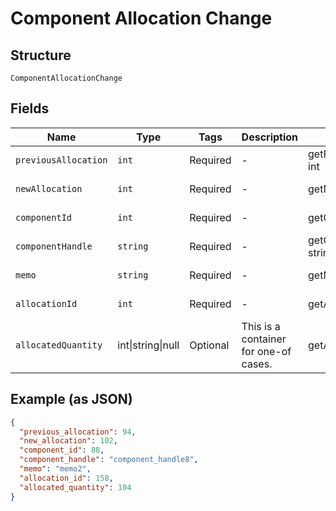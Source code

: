 
# Component Allocation Change

## Structure

`ComponentAllocationChange`

## Fields

| Name | Type | Tags | Description | Getter | Setter |
|  --- | --- | --- | --- | --- | --- |
| `previousAllocation` | `int` | Required | - | getPreviousAllocation(): int | setPreviousAllocation(int previousAllocation): void |
| `newAllocation` | `int` | Required | - | getNewAllocation(): int | setNewAllocation(int newAllocation): void |
| `componentId` | `int` | Required | - | getComponentId(): int | setComponentId(int componentId): void |
| `componentHandle` | `string` | Required | - | getComponentHandle(): string | setComponentHandle(string componentHandle): void |
| `memo` | `string` | Required | - | getMemo(): string | setMemo(string memo): void |
| `allocationId` | `int` | Required | - | getAllocationId(): int | setAllocationId(int allocationId): void |
| `allocatedQuantity` | int\|string\|null | Optional | This is a container for one-of cases. | getAllocatedQuantity(): | setAllocatedQuantity( allocatedQuantity): void |

## Example (as JSON)

```json
{
  "previous_allocation": 94,
  "new_allocation": 102,
  "component_id": 88,
  "component_handle": "component_handle8",
  "memo": "memo2",
  "allocation_id": 158,
  "allocated_quantity": 104
}
```


